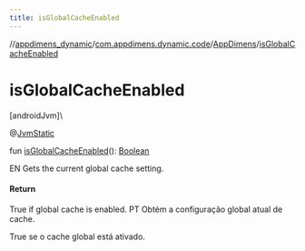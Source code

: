 ```yaml
---
title: isGlobalCacheEnabled
---
```

//[appdimens_dynamic](../../../index.html)/[com.appdimens.dynamic.code](../index.html)/[AppDimens](index.html)/[isGlobalCacheEnabled](is-global-cache-enabled.html)



# isGlobalCacheEnabled



[androidJvm]\




@[JvmStatic](https://kotlinlang.org/api/core/kotlin-stdlib/kotlin.jvm/-jvm-static/index.html)



fun [isGlobalCacheEnabled](is-global-cache-enabled.html)(): [Boolean](https://kotlinlang.org/api/core/kotlin-stdlib/kotlin/-boolean/index.html)



EN Gets the current global cache setting.



#### Return



True if global cache is enabled. PT Obtém a configuração global atual de cache.



True se o cache global está ativado.



